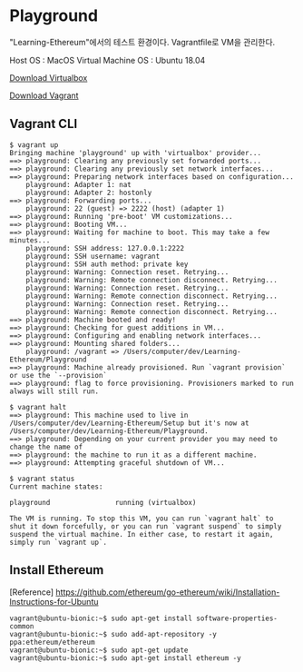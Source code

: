# Playground

"Learning-Ethereum"에서의 테스트 환경이다.
Vagrantfile로 VM을 관리한다.

Host OS : MacOS
Virtual Machine OS : Ubuntu 18.04

[Download Virtualbox](https://www.virtualbox.org/wiki/Downloads)

[Download Vagrant](https://www.vagrantup.com/downloads.html)

<!-- [Download Python 2.7.x](https://www.python.org/downloads/mac-osx/) -->

## Vagrant CLI

```
$ vagrant up
Bringing machine 'playground' up with 'virtualbox' provider...
==> playground: Clearing any previously set forwarded ports...
==> playground: Clearing any previously set network interfaces...
==> playground: Preparing network interfaces based on configuration...
    playground: Adapter 1: nat
    playground: Adapter 2: hostonly
==> playground: Forwarding ports...
    playground: 22 (guest) => 2222 (host) (adapter 1)
==> playground: Running 'pre-boot' VM customizations...
==> playground: Booting VM...
==> playground: Waiting for machine to boot. This may take a few minutes...
    playground: SSH address: 127.0.0.1:2222
    playground: SSH username: vagrant
    playground: SSH auth method: private key
    playground: Warning: Connection reset. Retrying...
    playground: Warning: Remote connection disconnect. Retrying...
    playground: Warning: Connection reset. Retrying...
    playground: Warning: Remote connection disconnect. Retrying...
    playground: Warning: Connection reset. Retrying...
    playground: Warning: Remote connection disconnect. Retrying...
==> playground: Machine booted and ready!
==> playground: Checking for guest additions in VM...
==> playground: Configuring and enabling network interfaces...
==> playground: Mounting shared folders...
    playground: /vagrant => /Users/computer/dev/Learning-Ethereum/Playground
==> playground: Machine already provisioned. Run `vagrant provision` or use the `--provision`
==> playground: flag to force provisioning. Provisioners marked to run always will still run.
```


```
$ vagrant halt
==> playground: This machine used to live in /Users/computer/dev/Learning-Ethereum/Setup but it's now at /Users/computer/dev/Learning-Ethereum/Playground.
==> playground: Depending on your current provider you may need to change the name of
==> playground: the machine to run it as a different machine.
==> playground: Attempting graceful shutdown of VM...
```


```
$ vagrant status
Current machine states:

playground                running (virtualbox)

The VM is running. To stop this VM, you can run `vagrant halt` to
shut it down forcefully, or you can run `vagrant suspend` to simply
suspend the virtual machine. In either case, to restart it again,
simply run `vagrant up`.
```


## Install Ethereum

[Reference]
https://github.com/ethereum/go-ethereum/wiki/Installation-Instructions-for-Ubuntu

```
vagrant@ubuntu-bionic:~$ sudo apt-get install software-properties-common
vagrant@ubuntu-bionic:~$ sudo add-apt-repository -y ppa:ethereum/ethereum
vagrant@ubuntu-bionic:~$ sudo apt-get update
vagrant@ubuntu-bionic:~$ sudo apt-get install ethereum -y
```

